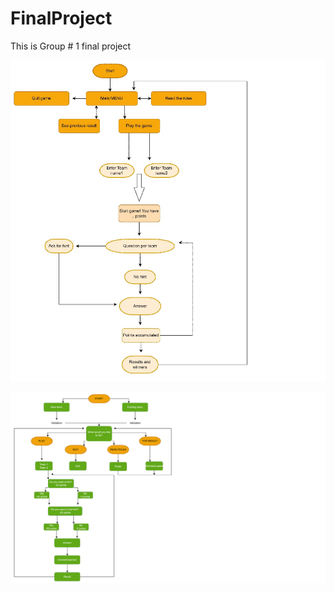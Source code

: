 # FinalProject
This is Group # 1 final project

![alt text](https://github.com/Elitett/FinalProject/blob/main/ProFlow.jpg?raw=true)

![alt text](https://github.com/Elitett/FinalProject/blob/main/AnswerFlow.png?raw=true)